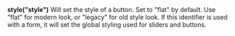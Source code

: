 <a name="style"><h3 style="padding-top: 40px; margin-top: 40px;"></h3></a>
**style("style")** Will set the style of a button. Set to "flat" by default. Use "flat" for modern look, or "legacy" for old style look. If this identifier is used with a form, it will set the global styling used for sliders and buttons.  

